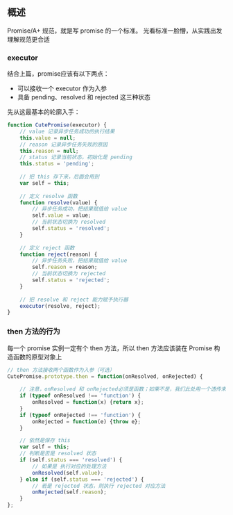 ## 概述

Promise/A+ 规范，就是写 promise 的一个标准。
光看标准一脸懵，从实践出发理解规范更合适

### executor

结合上篇，promise应该有以下两点：

* 可以接收一个 executor 作为入参
* 具备 pending、resolved 和 rejected 这三种状态

先从这最基本的轮廓入手：

```javascript
function CutePromise(executor) {
    // value 记录异步任务成功的执行结果
    this.value = null;
    // reason 记录异步任务失败的原因
    this.reason = null;
    // status 记录当前状态，初始化是 pending
    this.status = 'pending';
     
    // 把 this 存下来，后面会用到
    var self = this;
  
    // 定义 resolve 函数
    function resolve(value) {
        // 异步任务成功，把结果赋值给 value
        self.value = value;
        // 当前状态切换为 resolved
        self.status = 'resolved'; 
    }
    
    // 定义 reject 函数
    function reject(reason) {
        // 异步任务失败，把结果赋值给 value
        self.reason = reason; 
        // 当前状态切换为 rejected
        self.status = 'rejected';
    }
  
    // 把 resolve 和 reject 能力赋予执行器
    executor(resolve, reject);
}
```

### then 方法的行为

每一个 promise 实例一定有个 then 方法，所以 then 方法应该装在 Promise 构造函数的原型对象上

```javascript
// then 方法接收两个函数作为入参（可选）
CutePromise.prototype.then = function(onResolved, onRejected) {
  
    // 注意，onResolved 和 onRejected必须是函数；如果不是，我们此处用一个透传来兜底
    if (typeof onResolved !== 'function') {
        onResolved = function(x) {return x};
    }
    if (typeof onRejected !== 'function') {
        onRejected = function(e) {throw e};
    }

    // 依然是保存 this
    var self = this;
    // 判断是否是 resolved 状态
    if (self.status === 'resolved') {
        // 如果是 执行对应的处理方法
        onResolved(self.value);
    } else if (self.status === 'rejected') {
        // 若是 rejected 状态，则执行 rejected 对应方法
        onRejected(self.reason);
    }
};
```